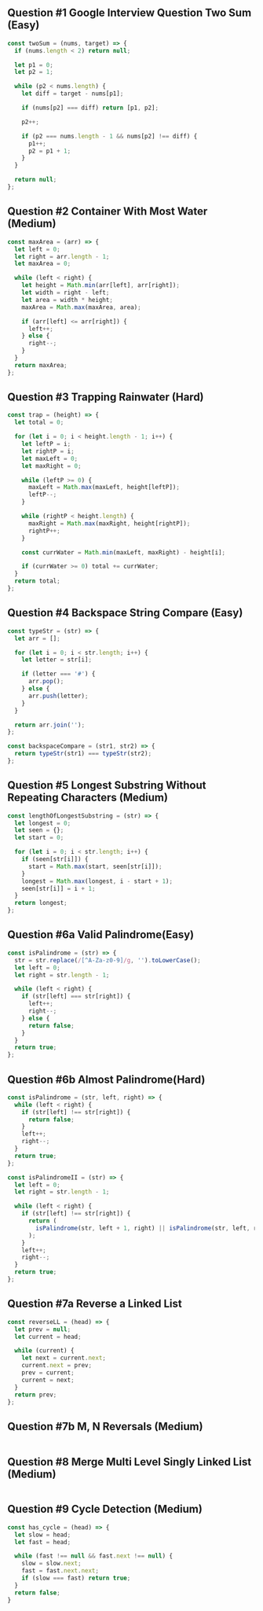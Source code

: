 ## Question #1 Google Interview Question Two Sum (Easy)

```Javascript
const twoSum = (nums, target) => {
  if (nums.length < 2) return null;

  let p1 = 0;
  let p2 = 1;

  while (p2 < nums.length) {
    let diff = target - nums[p1];

    if (nums[p2] === diff) return [p1, p2];

    p2++;

    if (p2 === nums.length - 1 && nums[p2] !== diff) {
      p1++;
      p2 = p1 + 1;
    }
  }

  return null;
};
```

## Question #2 Container With Most Water (Medium)

```Javascript
const maxArea = (arr) => {
  let left = 0;
  let right = arr.length - 1;
  let maxArea = 0;

  while (left < right) {
    let height = Math.min(arr[left], arr[right]);
    let width = right - left;
    let area = width * height;
    maxArea = Math.max(maxArea, area);

    if (arr[left] <= arr[right]) {
      left++;
    } else {
      right--;
    }
  }
  return maxArea;
};
```

## Question #3 Trapping Rainwater (Hard)

```Javascript
const trap = (height) => {
  let total = 0;

  for (let i = 0; i < height.length - 1; i++) {
    let leftP = i;
    let rightP = i;
    let maxLeft = 0;
    let maxRight = 0;

    while (leftP >= 0) {
      maxLeft = Math.max(maxLeft, height[leftP]);
      leftP--;
    }

    while (rightP < height.length) {
      maxRight = Math.max(maxRight, height[rightP]);
      rightP++;
    }

    const currWater = Math.min(maxLeft, maxRight) - height[i];

    if (currWater >= 0) total += currWater;
  }
  return total;
};
```

## Question #4 Backspace String Compare (Easy)

```Javascript
const typeStr = (str) => {
  let arr = [];

  for (let i = 0; i < str.length; i++) {
    let letter = str[i];

    if (letter === '#') {
      arr.pop();
    } else {
      arr.push(letter);
    }
  }

  return arr.join('');
};

const backspaceCompare = (str1, str2) => {
  return typeStr(str1) === typeStr(str2);
};
```

## Question #5 Longest Substring Without Repeating Characters (Medium)

```Javascript
const lengthOfLongestSubstring = (str) => {
  let longest = 0;
  let seen = {};
  let start = 0;

  for (let i = 0; i < str.length; i++) {
    if (seen[str[i]]) {
      start = Math.max(start, seen[str[i]]);
    }
    longest = Math.max(longest, i - start + 1);
    seen[str[i]] = i + 1;
  }
  return longest;
};
```

## Question #6a Valid Palindrome(Easy)

```Javascript
const isPalindrome = (str) => {
  str = str.replace(/[^A-Za-z0-9]/g, '').toLowerCase();
  let left = 0;
  let right = str.length - 1;

  while (left < right) {
    if (str[left] === str[right]) {
      left++;
      right--;
    } else {
      return false;
    }
  }
  return true;
};
```

## Question #6b Almost Palindrome(Hard)

```Javascript
const isPalindrome = (str, left, right) => {
  while (left < right) {
    if (str[left] !== str[right]) {
      return false;
    }
    left++;
    right--;
  }
  return true;
};

const isPalindromeII = (str) => {
  let left = 0;
  let right = str.length - 1;

  while (left < right) {
    if (str[left] !== str[right]) {
      return (
        isPalindrome(str, left + 1, right) || isPalindrome(str, left, right - 1)
      );
    }
    left++;
    right--;
  }
  return true;
};
```

## Question #7a Reverse a Linked List

```Javascript
const reverseLL = (head) => {
  let prev = null;
  let current = head;

  while (current) {
    let next = current.next;
    current.next = prev;
    prev = current;
    current = next;
  }
  return prev;
};
```

## Question #7b M, N Reversals (Medium)

```Javascript
```

## Question #8 Merge Multi Level Singly Linked List (Medium)

```Javascript
```

## Question #9 Cycle Detection (Medium)

```Javascript
const has_cycle = (head) => {
  let slow = head;
  let fast = head;

  while (fast !== null && fast.next !== null) {
    slow = slow.next;
    fast = fast.next.next;
    if (slow === fast) return true;
  }
  return false;
}
```
